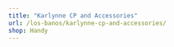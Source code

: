 ```yaml
---
title: "Karlynne CP and Accessories"
url: /los-banos/karlynne-cp-and-accessories/
shop: Handy
---
```

